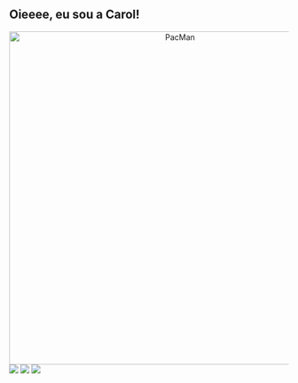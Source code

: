 ## Oieeee, eu sou a Carol!

<div align="center">
  <img src="https://github.com/user-attachments/assets/e7e5b5ac-54d7-46c5-b44e-6562d1d84e08" alt="PacMan" width="600">
</div>

<div>
<a href="https://instagram.com/carolsantos_dev" target="_blank">  <img src="https://img.shields.io/badge/-Instagram-%23E4405F?style=for-the-badge&logo=instagram&logoColor=white" target="_blank"></a>
<a href="https://www.threads.net/carolsantos_dev" target="_blank"><img src="https://img.shields.io/badge/Threads-1DA1F2?style=for-the-badge&logo=threads&logoColor=white" target="_blank"></a>  
<a href="https://www.linkedin.com/in/carolinapasantos" target="_blank"><img src="https://img.shields.io/badge/-LinkedIn-%230077B5?style=for-the-badge&logo=linkedin&logoColor=white" target="_blank"></a>
</div>

